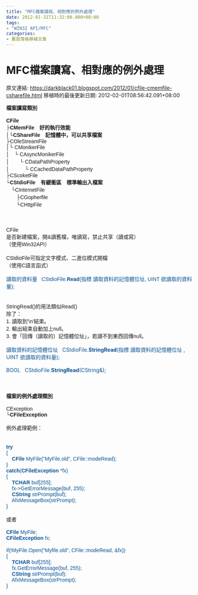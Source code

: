 ```yaml
---
title: "MFC檔案讀寫、相對應的例外處理"
date: 2012-01-31T11:32:00.000+08:00
tags: 
- "WIN32 API/MFC"
categories:
- 舊部落格移植文章
---
```


# MFC檔案讀寫、相對應的例外處理

原文連結: https://darkblack01.blogspot.com/2012/01/cfile-cmemfile-csharefile.html
移植時的最後更新日期: 2012-02-01T08:56:42.091+08:00

<span style="font-family: Verdana, sans-serif;"><b>檔案讀寫類別</b></span><br /><br /><span style="font-family: Verdana, sans-serif;"><b>CFile</b></span><br /><span style="font-family: Verdana, sans-serif;">├<b>CMemFile　好的執行效能</b></span><br /><span style="font-family: Verdana, sans-serif;">│└<b>CShareFile　記憶體中，可以共享檔案</b></span><br /><span style="font-family: Verdana, sans-serif;">├COleStreamFile</span><br /><span style="font-family: Verdana, sans-serif;">│└&nbsp;CMonikerFile</span><br /><span style="font-family: Verdana, sans-serif;">│　└&nbsp;CAsyncMonikerFile</span><br /><span style="font-family: Verdana, sans-serif;">│　　└&nbsp;CDataPathProperty</span><br /><span style="font-family: Verdana, sans-serif;">│　　　└&nbsp;CCachedDataPathProperty</span><br /><span style="font-family: Verdana, sans-serif;">├CScoketFile</span><br /><span style="font-family: Verdana, sans-serif;">└<b>CStdioFile　有緩衝區　標準輸出入檔案</b></span><br /><span style="font-family: Verdana, sans-serif;">　└CInternetFile</span><br /><span style="font-family: Verdana, sans-serif;">　　├CGopherfile</span><br /><span style="font-family: Verdana, sans-serif;">　　└CHttpFile</span><br /><br /><a name='more'></a><br /><br /><span style="font-family: Verdana, sans-serif;">CFile</span><br /><span style="font-family: Verdana, sans-serif;">是否新建檔案，開&amp;讀舊檔，唯讀寫，禁止共享（讀或寫）</span><br /><span style="font-family: Verdana, sans-serif;">（使用Win32API）</span><br /><span style="font-family: Verdana, sans-serif;"></span><br /><span style="font-family: Verdana, sans-serif;">CStdioFile</span><span style="font-family: Verdana, sans-serif;">可指定文字模式、二進位模式開檔</span><br /><span style="font-family: Verdana, sans-serif;">（使用C語言函式）</span><br /><span style="font-family: Verdana, sans-serif;"></span><br /><span style="color: #0b5394; font-family: Verdana, sans-serif;">讀取的資料量 &nbsp; CStdioFile.<b>Read</b>(指標 讀取資料的記憶體位址, UINT 欲讀取的資料量);</span><br /><br /><br /><span style="font-family: Verdana, sans-serif;">StringRead()的用法類似Read()</span><br /><span style="font-family: Verdana, sans-serif;">除了：</span><br /><span style="font-family: Verdana, sans-serif;">1. 讀取到'\n'結束。</span><br /><span style="font-family: Verdana, sans-serif;">2. 輸出結束自動加上null。</span><br /><span style="font-family: Verdana, sans-serif;">3. 會「回傳（讀取的）記憶體位址」，若讀不到東西回傳null。</span><br /><br /><span style="color: #0b5394;">讀取資料的記憶體位址&nbsp; &nbsp;CStdioFile.<b>StringRead</b>(指標 讀取資料的記憶體位址&nbsp;, UINT 欲讀取的資料量);</span><br /><br /><span style="color: #0b5394;">BOOL &nbsp; CStdioFile.<b>StringRead</b>(CString&amp;);</span><br /><br /><br /><br /><span style="font-family: Verdana, sans-serif;"><b>檔案的例外處理類別</b></span><br /><br /><span style="font-family: Verdana, sans-serif;">CException</span><br /><span style="font-family: Verdana, sans-serif;">└<b>CFileException</b></span><br /><br /><span style="font-family: Verdana, sans-serif;">例外處理範例：</span><br /><br /><br /><span style="color: #0b5394; font-family: Verdana, sans-serif;"><b>try</b></span><br /><span style="color: #0b5394; font-family: Verdana, sans-serif;">{</span><br /><span style="color: #0b5394; font-family: Verdana, sans-serif;">&nbsp; &nbsp; <b>CFile </b>MyFile("MyFile.old", CFile::modeRead);</span><br /><span style="color: #0b5394; font-family: Verdana, sans-serif;">}</span><br /><span style="color: #0b5394; font-family: Verdana, sans-serif;"><b>catch</b>(<b>CFileException </b>*fx)</span><br /><span style="color: #0b5394; font-family: Verdana, sans-serif;">{</span><br /><span style="color: #0b5394; font-family: Verdana, sans-serif;">&nbsp; &nbsp; <b>TCHAR </b>buf[255];</span><br /><span style="color: #0b5394; font-family: Verdana, sans-serif;">&nbsp; &nbsp; fx-&gt;GetErrorMessage(buf, 255);</span><br /><span style="color: #0b5394; font-family: Verdana, sans-serif;">&nbsp; &nbsp; <b>CString </b>strPrompt(buf);</span><br /><span style="color: #0b5394; font-family: Verdana, sans-serif;">&nbsp; &nbsp; AfxMessageBox(strPrompt);</span><br /><span style="color: #0b5394; font-family: Verdana, sans-serif;">}</span><br /><br /><span style="font-family: Verdana, sans-serif;">或者</span><br /><br /><span style="color: #0b5394; font-family: Verdana, sans-serif;"><b>CFile </b>MyFile;</span><br /><span style="color: #0b5394; font-family: Verdana, sans-serif;"><b>CFileException </b>fx;</span><br /><br /><span style="color: #0b5394; font-family: Verdana, sans-serif;">if(!MyFile.Open("Myfile.old", CFile::modeRead, &amp;fx))</span><br /><span style="color: #0b5394; font-family: Verdana, sans-serif;">{</span><br /><span style="color: #0b5394; font-family: Verdana, sans-serif;">&nbsp; &nbsp;&nbsp;<b>TCHAR&nbsp;</b>buf[255];</span><br /><span style="color: #0b5394; font-family: Verdana, sans-serif;">&nbsp; &nbsp; fx.GetErrorMessage(buf, 255);</span><br /><span style="color: #0b5394; font-family: Verdana, sans-serif;">&nbsp; &nbsp;&nbsp;<b>CString&nbsp;</b>strPrompt(buf);</span><br /><span style="color: #0b5394; font-family: Verdana, sans-serif;">&nbsp; &nbsp; AfxMessageBox(strPrompt);</span><br /><span style="color: #0b5394; font-family: Verdana, sans-serif;">}</span>
